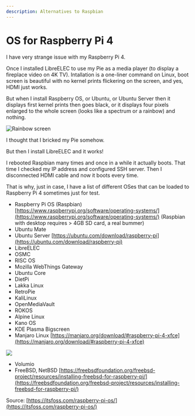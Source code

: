 ```yaml
---
description: Alternatives to Raspbian
---
```


# OS for Raspberry Pi 4

I have very strange issue with my Raspberry Pi 4.&#x20;

Once I installed LibreELEC to use my Pie as a media player (to display a fireplace video on 4K TV). Intallation is a one-liner command on Linux, boot screen is beautiful with no kernel prints flickering on the screen, and yes, HDMI just works.

But when I install Raspberry OS, or Ubuntu, or Ubuntu Server then it displays first kernel prints then goes black, or it displays four pixels enlarged to the whole screen (looks like a spectrum or a rainbow) and nothing.&#x20;

![Rainbow screen](../.gitbook/assets/IMG\_3269.JPG)

I thought that I bricked my Pie somehow.&#x20;

But then I install LibreELEC and it works!

I rebooted Raspbian many times and once in a while it actually boots. That time I checked my IP address and configured SSH server. Then I disconnected HDMI cable and now it boots every time.

That is why, just in case, I have a list of different OSes that can be loaded to Raspberry Pi 4 sometimes just for test.

* Raspberry Pi OS (Raspbian) [https://www.raspberrypi.org/software/operating-systems/](https://www.raspberrypi.org/software/operating-systems/) (Raspbian with desktop requires > 4GB SD card, a real bummer)
* Ubuntu Mate
* Ubuntu Server [https://ubuntu.com/download/raspberry-pi](https://ubuntu.com/download/raspberry-pi)
* LibreELEC
* OSMC
* RISC OS
* Mozilla WebThings Gateway
* Ubuntu Core
* DietPi
* Lakka Linux
* RetroPie
* KaliLinux
* OpenMediaVault
* ROKOS
* Alpine Linux
* Kano OS
* KDE Plasma Bigscreen
* Manjaro Linux [https://manjaro.org/download/#raspberry-pi-4-xfce](https://manjaro.org/download/#raspberry-pi-4-xfce)

![](../.gitbook/assets/Screenshot\_2022-02-22\_19-44-33.jpg)

* Volumio
* FreeBSD, NetBSD [https://freebsdfoundation.org/freebsd-project/resources/installing-freebsd-for-raspberry-pi/](https://freebsdfoundation.org/freebsd-project/resources/installing-freebsd-for-raspberry-pi/)

Source: [https://itsfoss.com/raspberry-pi-os/](https://itsfoss.com/raspberry-pi-os/)
